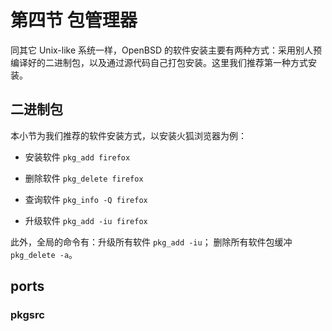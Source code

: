 # 第四节 包管理器

同其它 Unix-like 系统一样，OpenBSD 的软件安装主要有两种方式：采用别人预编译好的二进制包，以及通过源代码自己打包安装。这里我们推荐第一种方式安装。

## 二进制包

本小节为我们推荐的软件安装方式，以安装火狐浏览器为例：

- 安装软件 `pkg_add firefox`

- 删除软件 `pkg_delete firefox`

- 查询软件 `pkg_info -Q firefox`

- 升级软件 `pkg_add -iu firefox`

此外，全局的命令有：升级所有软件 `pkg_add -iu`； 删除所有软件包缓冲 `pkg_delete -a`。

## ports 

### pkgsrc

